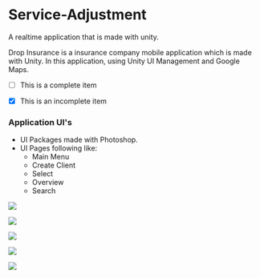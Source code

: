 # Service-Adjustment
A realtime application that is made with unity. 

Drop Insurance is a insurance company mobile application which is made with Unity. In this application, using Unity UI Management and Google Maps. 

- [ ] This is a complete item
- [x] This is an incomplete item


### Application UI's

- UI Packages made with Photoshop.
- UI Pages following like:
  - Main Menu
  - Create Client 
  - Select 
  - Overview
  - Search
  
  
![](/images/main_menu.png)

![](/images/create_client_panel.png)

![](/images/select_panel.png)

![](/images/overview_panel.png)

![](/images/search_panel.png)

